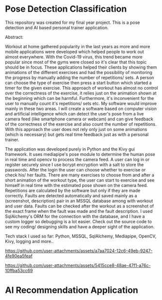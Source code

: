 # Pose Detection Classification
This repository was created for my final year project. This is a pose detection and AI based personal trainer application.

Abstract:

Workout at home gathered popularity in the last years as more and more mobile applications were developed which helped people to work
out almost everywhere. With the Covid-19 virus, this trend became more popular since most of the gyms were closed so it's clear that this
topic should be in focus. These applications helped their clients by showing them animations of the different exercises and had the possibility
of monitoring the progress by manually adding the number of repetitions/ sets. A person can choose the type of exercise then press a start
button which started a timer for the given exercise. This approach of workout has almost no control over the correctness of the exercise, it
relies just on the animation shown at the beginning which can be harmful. Furthermore, it's inconvenient for the user to manually count it's
repetitions/ sets etc.
My software would improve mainly in these two areas. I will create a software based on computer vision and artificial intelligence which can
detect the user's pose from a live camera feed (like smartphone camera or webcam) and can give feedback of the correctness of the
exercise and also count the number of repetitions. With this approach the user does not rely only just on some animations (which is
necessary) but gets real time feedback just as with a personal trainer.

The application was developed purely in Python and the Kivy gui framework. It uses mediapipe's pose module to determine the human pose in real time
and opencv to process the camera feed. A user can log in or register securely since I use bcrypt encryption with a salt to store
the passwords. After the login the user can choose whether to exercise or check his/ her faults. There are many exercises to choose from
and after a short animation of the workout type, the user can start to exercise and see himself in real time with the estimated pose
shown on the camera feed. Repetitions are calculated by the software but only if they are made correctly. Faults are detected
automatically and saved mainly as a (screenshot, description) pair in an MSSQL database among with workout and user data. 
Faults can be checked after the workout as a screenshot of the exact frame when the fault was made and the fault description.
I used SqlAlchemy's ORM for the connection with the database, and I have a custom logger so debugging is a lot easier.
Check out the source code to see my coding/ designing skills and have a deeper sight of the application.

Tech stack I used so far: Python, MSSQL, SqlAlchemy, Mediapipe, OpenCV, Kivy, logging and more..



https://github.com/user-attachments/assets/a7aa7024-12c6-49eb-9247-4fe90ea5feaf


https://github.com/user-attachments/assets/5415cce8-48ae-47f1-a76c-10ffba53cc69


# AI Recommendation Application
